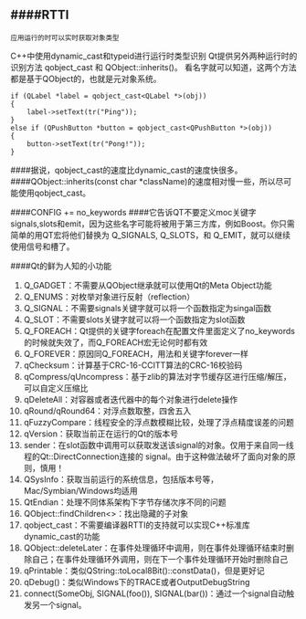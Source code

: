 ####RTTI
----
    应用运行的时可以实时获取对象类型
 C++中使用dynamic_cast和typeid进行运行时类型识别
 Qt提供另外两种运行时的识别方法 qobject_cast 和 QObject::inherits()。
 看名字就可以知道，这两个方法都是基于QObject的，也就是元对象系统。 
```
if (QLabel *label = qobject_cast<QLabel *>(obj))
{
    label->setText(tr("Ping"));
}
else if (QPushButton *button = qobject_cast<QPushButton *>(obj))
{
    button->setText(tr("Pong!"));
}
```
####据说，qobject_cast的速度比dynamic_cast的速度快很多。
####QObject::inherits(const char *className)的速度相对慢一些，所以尽可能使用qobject_cast。


####CONFIG += no_keywords
####它告诉QT不要定义moc关键字signals,slots和emit，因为这些名字可能将被用于第三方库，例如Boost。你只需简单的用QT宏将他们替换为 Q_SIGNALS, Q_SLOTS，和 Q_EMIT，就可以继续使用信号和槽了。


####Qt的鲜为人知的小功能
1. Q_GADGET：不需要从QObject继承就可以使用Qt的Meta Object功能
2. Q_ENUMS：对枚举对象进行反射（reflection）
3. Q_SIGNAL：不需要signals关键字就可以将一个函数指定为singal函数
4. Q_SLOT：不需要slots关键字就可以将一个函数指定为slot函数
5. Q_FOREACH：Qt提供的关键字foreach在配置文件里面定义了no_keywords的时候就失效了，而Q_FOREACH宏无论何时都有效
6. Q_FOREVER：原因同Q_FOREACH，用法和关键字forever一样
7. qChecksum：计算基于CRC-16-CCITT算法的CRC-16校验码
8. qCompress/qUncompress：基于zlib的算法对字节缓存区进行压缩/解压，可以自定义压缩比
9. qDeleteAll：对容器或者迭代器中的每个对象进行delete操作
10. qRound/qRound64：对浮点数取整，四舍五入
11. qFuzzyCompare：线程安全的浮点数模糊比较，处理了浮点精度误差的问题
12. qVersion：获取当前正在运行的Qt的版本号
13. sender：在slot函数中调用可以获取发送该signal的对象。仅用于来自同一线程的Qt::DirectConnection连接的 signal。由于这种做法破坏了面向对象的原则，慎用！
14. QSysInfo：获取当前运行的系统信息，包括版本号等，Mac/Symbian/Windows均适用
15. QtEndian：处理不同体系架构下字节存储次序不同的问题
16. QObject::findChildren<>：找出隐藏的子对象
17. qobject_cast：不需要编译器RTTI的支持就可以实现C++标准库dynamic_cast的功能
18. QObject::deleteLater：在事件处理循环中调用，则在事件处理循环结束时删除自己；在事件处理循环外调用，则在下一个事件处理循环开始时删除自己
19. qPrintable：类似QString::toLocal8Bit()::constData()，但是更好记
20. qDebug()：类似Windows下的TRACE或者OutputDebugString
21. connect(SomeObj, SIGNAL(foo()), SIGNAL(bar())：通过一个signal自动触发另一个signal。

